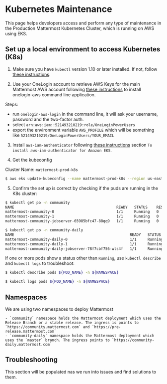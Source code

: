 # Kubernetes Maintenance

This page helps developers access and perform any type of maintenance in the Production Mattermost Kubernetes Cluster, which is running on AWS using EKS.

## Set up a local environment to access Kubernetes (K8s)

1. Make sure you have `kubectl` version 1.10 or later installed. If not, follow [these instructions](https://kubernetes.io/docs/tasks/tools/install-kubectl/).

2. Use your OneLogin account to retrieve AWS Keys for the main Mattermost AWS account following [these instructions](../../onelogin-aws) to install onelogin-aws command line application.

Steps:

- run `onelogin-aws-login` in the command line, it will ask your username, password and the two-factor auth.
- select `arn:aws:iam::521493210219:role/OneLoginPowerUsers`
- export the environment variable `AWS_PROFILE` which will be something like `521493210219/OneLoginPowerUsers/YOUR_EMAIL`

3. Install `aws-iam-authenticator` following [these instructions](https://docs.aws.amazon.com/eks/latest/userguide/getting-started.html#eks-prereqs) section `To install aws-iam-authenticator for Amazon EKS`.

4. Get the kubeconfig

Cluster Name: `mattermost-prod-k8s`

```Bash
$ aws eks update-kubeconfig --name mattermost-prod-k8s --region us-east-1
```

5. Confirm the set up is correct by checking if the puds are running in the K8s cluster:

```Bash
$ kubectl get po -n community
NAME                                              READY   STATUS    RESTARTS   AGE
mattermost-community-0                            1/1     Running   0          5h
mattermost-community-1                            1/1     Running   0          23h
mattermost-community-jobserver-65985bfc47-88qq9   1/1     Running   0          5h

$ kubectl get po -n community-daily
NAME                                                    READY   STATUS    RESTARTS   AGE
mattermost-community-daily-0                            1/1     Running   0          3h
mattermost-community-daily-1                            1/1     Running   0          3h
mattermost-community-daily-jobserver-78f7cbf756-wls4f   1/1     Running   0          2h
```

If one or more pods show a status other than `Running`, use `kubectl describe` and `kubectl logs` to troubleshoot:

```Bash
$ kubectl describe pods ${POD_NAME} -n ${NAMESPACE}
```

```Bash
$ kubectl logs pods ${POD_NAME} -n ${NAMESPACE}
```

## Namespaces

We are using two namespaces to deploy Mattermost

    - `community` namespace holds the Mattermost deployment which uses the Release Branch or a stable release. The ingress is points to `https://community.mattermost.com` and `https://pre-release.mattermost.com`
    - `community-daily` namespace holds the Mattermost deployment which uses the `master` branch. The ingress points to `https://community-daily.mattermost.com`

## Troubleshooting

This section will be populated nas we run into issues and find solutions to them.
